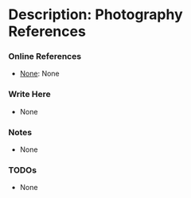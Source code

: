 # Description: Photography References

### Online References
* [None](#): None

### Write Here
- None

### Notes
- None

### TODOs
- None
